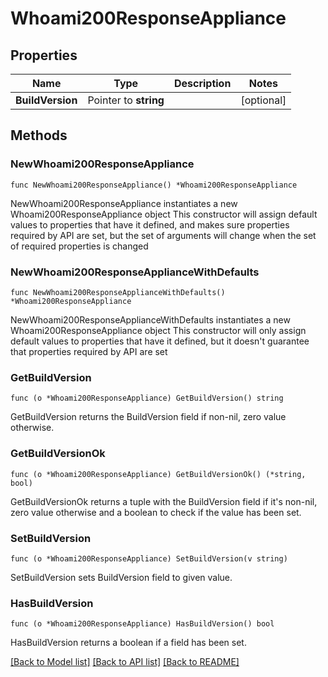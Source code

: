 # Whoami200ResponseAppliance

## Properties

Name | Type | Description | Notes
------------ | ------------- | ------------- | -------------
**BuildVersion** | Pointer to **string** |  | [optional] 

## Methods

### NewWhoami200ResponseAppliance

`func NewWhoami200ResponseAppliance() *Whoami200ResponseAppliance`

NewWhoami200ResponseAppliance instantiates a new Whoami200ResponseAppliance object
This constructor will assign default values to properties that have it defined,
and makes sure properties required by API are set, but the set of arguments
will change when the set of required properties is changed

### NewWhoami200ResponseApplianceWithDefaults

`func NewWhoami200ResponseApplianceWithDefaults() *Whoami200ResponseAppliance`

NewWhoami200ResponseApplianceWithDefaults instantiates a new Whoami200ResponseAppliance object
This constructor will only assign default values to properties that have it defined,
but it doesn't guarantee that properties required by API are set

### GetBuildVersion

`func (o *Whoami200ResponseAppliance) GetBuildVersion() string`

GetBuildVersion returns the BuildVersion field if non-nil, zero value otherwise.

### GetBuildVersionOk

`func (o *Whoami200ResponseAppliance) GetBuildVersionOk() (*string, bool)`

GetBuildVersionOk returns a tuple with the BuildVersion field if it's non-nil, zero value otherwise
and a boolean to check if the value has been set.

### SetBuildVersion

`func (o *Whoami200ResponseAppliance) SetBuildVersion(v string)`

SetBuildVersion sets BuildVersion field to given value.

### HasBuildVersion

`func (o *Whoami200ResponseAppliance) HasBuildVersion() bool`

HasBuildVersion returns a boolean if a field has been set.


[[Back to Model list]](../README.md#documentation-for-models) [[Back to API list]](../README.md#documentation-for-api-endpoints) [[Back to README]](../README.md)


